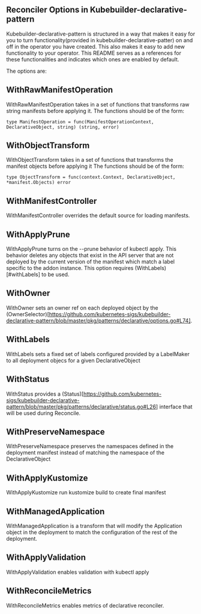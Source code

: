 ## Reconciler Options in Kubebuilder-declarative-pattern

Kubebuilder-declarative-pattern is structured in a way that makes it easy for you to turn functionality(provided in kubebuilder-declarative-patter) on and off in the operator you have created. This also makes it easy to add new functionality to your operator. This README serves as a references for these functionalities and indicates which ones are enabled by default.

The options are:
## WithRawManifestOperation
WithRawManifestOperation takes in a set of functions that transforms raw string manifests before applying it.
The functions should be of the form:
```
type ManifestOperation = func(ManifestOperationContext, DeclarativeObject, string) (string, error)
```

## WithObjectTransform
WithObjectTransform takes in a set of functions that transforms the manifest objects before applying it
The functions should be of the form:
```
type ObjectTransform = func(context.Context, DeclarativeObject, *manifest.Objects) error
```

## WithManifestController
WithManifestController overrides the default source for loading manifests.

## WithApplyPrune
WithApplyPrune turns on the --prune behavior of kubectl apply. This behavior deletes any objects that exist in the API server that are not deployed by the current version of the manifest which match a label specific to the addon instance.
This option requires (WithLabels)[#withLabels] to be used.

## WithOwner
WithOwner sets an owner ref on each deployed object by the (OwnerSelector)[https://github.com/kubernetes-sigs/kubebuilder-declarative-pattern/blob/master/pkg/patterns/declarative/options.go#L74].

## WithLabels
WithLabels sets a fixed set of labels configured provided by a LabelMaker to all deployment objecs for a given DeclarativeObject

## WithStatus
WithStatus provides a (Status)[https://github.com/kubernetes-sigs/kubebuilder-declarative-pattern/blob/master/pkg/patterns/declarative/status.go#L26] interface that will be used during Reconcile.

## WithPreserveNamespace
WithPreserveNamespace preserves the namespaces defined in the deployment manifest
instead of matching the namespace of the DeclarativeObject

## WithApplyKustomize
WithApplyKustomize run kustomize build to create final manifest

## WithManagedApplication
WithManagedApplication is a transform that will modify the Application object in the deployment to match the configuration of the rest of the deployment.

## WithApplyValidation
WithApplyValidation enables validation with kubectl apply

## WithReconcileMetrics
WithReconcileMetrics enables metrics of declarative reconciler.
